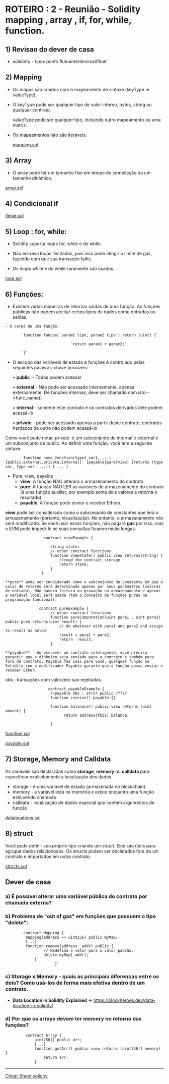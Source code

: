 # ROTEIRO : 2 - Reunião -  Solidity mapping , array , if, for, while,  function.


 ## 1) Revisao do dever de casa

   -  solididty - tipos ponto flutuante/decimal/float
   

 ## 2) Mapping
 
   - Os mapas são criados com o mapeamento de sintaxe (keyType => valueType).

   - O keyType pode ser qualquer tipo de valor interno, bytes, string ou qualquer contrato.
     
     valueType pode ser qualquer tipo, incluindo outro mapeamento ou uma matriz.
     
   - Os mapeamentos não são iteráveis.
     
     [mapping.sol](https://raw.githubusercontent.com/valterlobo/grupo_estudos_solidity/main/reuniao_2/mapping.sol)


 ## 3) Array 

   - O array pode ter um tamanho fixo em tempo de compilação ou um tamanho dinâmico.
  
  [array.sol](https://raw.githubusercontent.com/valterlobo/grupo_estudos_solidity/main/reuniao_2/array.sol)
    
## 4) Condicional if  
  
  [ifelse.sol](https://raw.githubusercontent.com/valterlobo/grupo_estudos_solidity/main/reuniao_2/ifelse.sol)
  
## 5) Loop : for, while:

   - Solidity suporta loops for, while e do while.

   - Não escreva loops ilimitados, pois isso pode atingir o limite de gás, fazendo com que sua transação falhe.
   
   - Os loops while e do while raramente são usados.
   
   [loop.sol](https://raw.githubusercontent.com/valterlobo/grupo_estudos_solidity/main/reuniao_2/loop.sol)


## 6) Funções:

   - Existem várias maneiras de retornar saídas de uma função. As funções públicas não podem aceitar certos tipos de dados como entradas ou saídas.
    
    - O corpo de uma função.
    
      ​     `function funcao( param1 tipo, param2 tipo ) return (uint) {`
    
      ​                           `return param1 + param2;`
    
      ​     `}`
      
   - O escopo das variáveis de estado e funções é controlado pelas seguintes palavras-chave possíveis:
    
     • **public**    - Todos podem acessar
    
     • **external** - Não pode ser acessado internamente, apenas externamente. De funções internas, deve ser chamado com isto-->func_name()
    
     • **internal**  - somente este contrato e os contratos derivados dele podem acessá-lo
    
     • **private**   - pode ser acessado apenas a partir deste contrato, contratos herdados de outro não podem acessá-lo
    

  Como você pode notar, private  é um subconjunto de internal e external é um subconjunto de public. Ao definir uma função, você tem a seguinte sintaxe:

            function nome_function(type1 var1, ...) [public,external,private,internal]  [payable|pure|view] [returns (type var, type var ....)] { ... }

  - Pure, view, payable
    -  **view**: A função NÃO alterará o armazenamento do contrato
    -  **pure**: A função NÃO  LER as variáveis de armazenamento do contrato (é uma função auxiliar, por exemplo soma dois valores e retorna o resultado)
    - **payable**: A função pode enviar e receber Ethers.
  
   **view** pode ser considerado como o subconjunto de constantes que lerá o armazenamento (portanto, visualização). No entanto, o armazenamento não será modificado. Se você usar essas funções, não pagará **gas** por isso, mas o EVM pode impedi-lo se suas consultas ficarem muito longas.
  
                     contract viewExample {
      
                        string state;
                        // other contract functions
                        function viewState() public view returns(string) {
                            //read the contract storage 
                            return state;
                        }
                    }

    **pure** pode ser considerado como o subconjunto de constante em que o valor de retorno será determinado apenas por seus parâmetros (valores de entrada). Não haverá leitura ou gravação no armazenamento e apenas a variável local será usada (tem o conceito de funções puras na programação funcional).
  
                   contract pureExample {
                        // other contract functions
                        function pureComputation(uint para1 , uint para2) public pure returns(uint result) {
                            // do whatever with para1 and para2 and assign to result as below
                            result = para1 + para2;
                            return  result;
                        }

    **payable** - Ao escrever um contrato inteligente, você precisa garantir que o dinheiro seja enviado para o contrato e também para fora do contrato. Payable faz isso para você, qualquer função no Solidity com o modificador Payable garante que a função possa enviar e receber Ether. 
  obs : transações com valorzero sao rejeitadas.
    
    
                       contract payableExample {
                        //payable obs : error public ?????
                        function receive() payable {}
                        
                        function balanace() public view returns (uint amount) {
                              return address(this).balance;
                                   
                        }




   [function.sol](https://raw.githubusercontent.com/valterlobo/grupo_estudos_solidity/main/reuniao_2/function.sol)
   
   [payable.sol](https://raw.githubusercontent.com/valterlobo/grupo_estudos_solidity/main/reuniao_2/payable.sol)

## 7) Storage, Memory and Calldata

As variáveis são declaradas como **storage**, **memory** ou **calldata** para especificar explicitamente a localização dos dados.

 - storage - é uma variável de estado (armazenada no blockchain)
 - memory - a variável está na memória e existe enquanto uma função está sendo chamada
 - calldata - localização de dados especial que contém argumentos de função

 [datalocations.sol](https://raw.githubusercontent.com/valterlobo/grupo_estudos_solidity/main/reuniao_2/datalocations.sol)
 
 
## 8) struct

Você pode definir seu próprio tipo criando um struct.
Eles são úteis para agrupar dados relacionados.
Os structs podem ser declarados fora de um contrato e importados em outro contrato.

 [structs.sol](https://raw.githubusercontent.com/valterlobo/grupo_estudos_solidity/main/reuniao_2/structs.sol)
 

  
   ## Dever de casa 
  
   ### a) É possível alterar uma variável pública do contrato por chamada externa?

   ### b) Problema de "out of gas" em funções que possuem o tipo "delete":

```
        contract Mapping {
         mapping(address => uint256) public myMap;
         [...]
         function remove(address _addr) public {
                 // Redefina o valor para o valor padrão.
                 delete myMap[_addr];
             }
                      }`
```


 ### c) Storage x Memory - quais as principais diferenças entre os dois? Como usá-los de forma mais efetiva dentro de um contrato.
 
 - **Data Location in Solidity Explained** -> https://blockheroes.dev/data-location-in-solidity/
 
      
 

 ### d) Por que os arrays devem ter memory no retorno das funções?

```
         contract Array {
             uint256[] public arr;
             [...]
             function getArr() public view returns (uint256[] memory) {
                 return arr;
             }

```
---------
[Cheat-Sheet solidity](https://intellipaat.com/mediaFiles/2019/03/Solidity-Cheat-Sheet.pdf)
